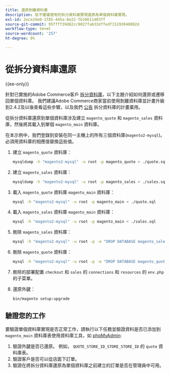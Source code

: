 ```yaml
---
title: 還原剝離資料庫
description: 從不建議使用的拆分資料庫實現還原為單個資料庫實現。
exl-id: 2ece24e0-1f85-445a-8e22-fb10611403ff
source-git-commit: 95ffff39d82cc9027fa633dffedf15193040802d
workflow-type: tm+mt
source-wordcount: '257'
ht-degree: 0%

---
```


# 從拆分資料庫還原

{{ee-only}}

針對已實施的Adobe Commerce客戶 [拆分資料庫](multi-master.md)，以下主題介紹如何還原或遷移回單個資料庫。 我們建議Adobe Commerce商家當前使用剝離資料庫並計畫升級到2.4.2及以後查看這些步驟，以及我們 [公告](https://community.magento.com/t5/Magento-DevBlog/Deprecation-of-Split-Database-in-Magento-Commerce/ba-p/465187) 拆分資料庫的計畫棄用。

從拆分資料庫還原到單個資料庫涉及建立 `magento_quote` 和 `magento_sales` 資料庫，然後將其載入到單個 `magento_main` 資料庫。

在本示例中，我們登錄到安裝在同一主機上的所有三個資料庫(`magento2-mysql`)。 必須用資料庫的相應值替換這些值。

1. 建立 `magento_quote` 資料庫：

   ```bash
   mysqldump -h "magento2-mysql" -u root -p magento_quote > ./quote.sql
   ```

1. 建立 `magento_sales` 資料庫：

   ```bash
   mysqldump -h "magento2-mysql" -u root -p magento_sales > ./sales.sql
   ```

1. 載入 `magento_quote` 資料庫 `magento_main` 資料庫：

   ```bash
   mysql -h "magento2-mysql" -u root -p magento_main < ./quote.sql
   ```

1. 載入 `magento_sales` 資料庫 `magento_main` 資料庫：

   ```bash
   mysql -h "magento2-mysql" -u root -p magento_main < ./sales.sql
   ```

1. 刪除 `magento_sales` 資料庫：

   ```bash
   mysql -h "magento2-mysql" -u root -p -e "DROP DATABASE magento_sales;"
   ```

1. 刪除 `magento_quote` 資料庫：

   ```bash
   mysql -h "magento2-mysql" -u root -p -e "DROP DATABASE magento_quote;"
   ```

1. 刪除的部署配置 `checkout` 和 `sales` 的 `connections` 和 `resources` 的 `env.php` 的子菜單。
1. 還原外鍵：

   ```bash
   bin/magento setup:upgrade
   ```

## 驗證您的工作

要驗證單個資料庫實現是否正常工作，請執行以下任務並驗證資料是否已添加到 `magento_main` 資料庫表使用資料庫工具，如 [phpMyAdmin](../../installation/prerequisites/optional-software.md#phpmyadmin):

1. 驗證外鍵是否已還原。 例如， `QUOTE_STORE_ID_STORE_STORE_ID` 的 `quote` 資料庫表。
1. 驗證客戶是否可以從店面下訂單。
1. 驗證在將拆分資料庫還原為單個資料庫之前建立的訂單是否在管理員中可用。
